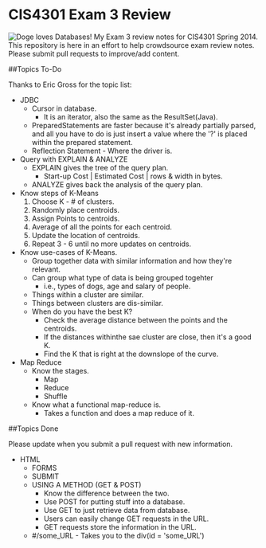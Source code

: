 CIS4301 Exam 3 Review
=====================

![Doge loves Databases!](https://scontent-a-dfw.xx.fbcdn.net/hphotos-frc3/t31.0-8/1498042_10201569571896659_1592321872_o.jpg)
My Exam 3 review notes for CIS4301 Spring 2014. This repository is here in an effort to help crowdsource exam review notes. Please submit pull requests to improve/add content.

##Topics To-Do

Thanks to Eric Gross for the topic list:

* JDBC
	* Cursor in database.
		* It is an iterator, also the same as the ResultSet(Java).
	* PreparedStatements are faster because it's already partially parsed, and all you have to do is just insert a value where the '?' is placed within the prepared statement.
	* Reflection Statement - Where the driver is.
* Query with EXPLAIN & ANALYZE 
	* EXPLAIN gives the tree of the query plan.
		* Start-up Cost | Estimated Cost | rows & width in bytes.
	* ANALYZE gives back the analysis of the query plan.
* Know steps of K-Means
	1. Choose K - # of clusters.
	2. Randomly place centroids.
	3. Assign Points to centroids.
	4. Average of all the points for each centroid.
	5. Update the location of centroids.
	6. Repeat 3 - 6 until no more updates on centroids.
* Know use-cases of K-Means.
	* Group together data with similar information and how they're relevant.
	* Can group what type of data is being grouped togehter 
	    * i.e., types of dogs, age and salary of people.
	* Things within a cluster are similar.
	* Things between clusters are dis-similar.
	* When do you have the best K?
		* Check the average distance between the points and the centroids.
		* If the distances withinthe sae cluster are close, then it's a good K.
		* Find the K that is right at the downslope of the curve.
* Map Reduce
	* Know the stages.
    	* Map
    	* Reduce
    	* Shuffle
	* Know what a functional map-reduce is.
		* Takes a function and does a map reduce of it.
		
##Topics Done

Please update when you submit a pull request with new information.

* HTML
	* FORMS
	* SUBMIT
	* USING A METHOD (GET & POST)
	    * Know the difference between the two.
	    * Use POST for putting stuff into a database.
	    * Use GET to just retrieve data from database.
		* Users can easily change GET requests in the URL.
		* GET requests store the information in the URL.
	* #/some_URL - Takes you to the div(id = 'some_URL')